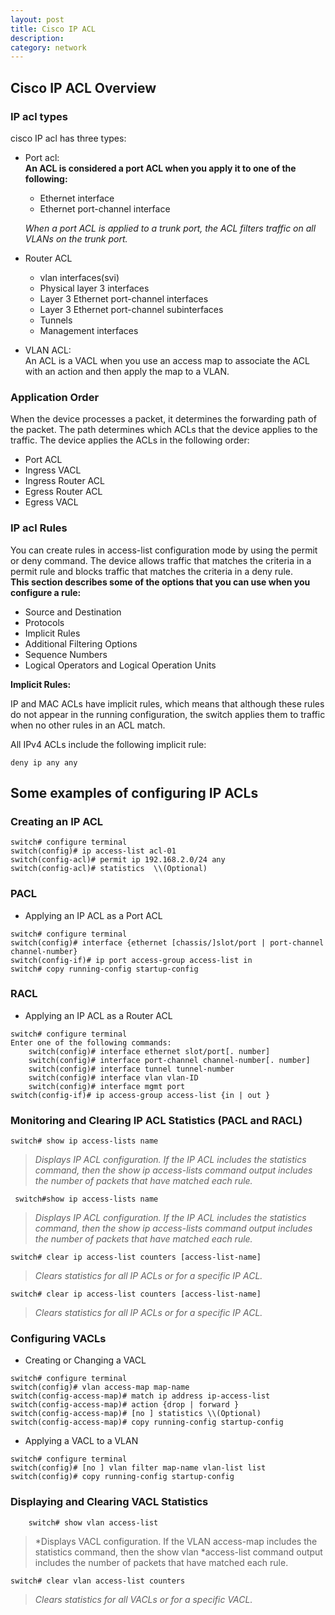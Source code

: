 ```yaml
---
layout: post
title: Cisco IP ACL
description: 
category: network
---
```


## Cisco IP ACL Overview
### IP acl types
cisco IP acl has three types:
- Port acl:   
**An ACL is considered a port ACL when you apply it to one of the following:**  
  - Ethernet interface
  - Ethernet port-channel interface  

  *When a port ACL is applied to a trunk port, the ACL filters traffic on all VLANs on the trunk port.*

- Router ACL  
  - vlan interfaces(svi)
  - Physical layer 3 interfaces
  - Layer 3 Ethernet port-channel interfaces
  - Layer 3 Ethernet port-channel subinterfaces
  - Tunnels
  - Management interfaces

- VLAN ACL:  
An ACL is a VACL when you use an access map to associate the ACL with an action and then apply the map to a VLAN.

### Application Order
When the device processes a packet, it determines the forwarding path of the packet. The path determines which ACLs that the device applies to the traffic. The device applies the ACLs in the following order:
- Port ACL
- Ingress VACL
- Ingress Router ACL
- Egress Router ACL
- Egress VACL



### IP acl Rules  
You can create rules in access-list configuration mode by using the permit or deny command. The device allows traffic that matches the criteria in a permit rule and blocks traffic that matches the criteria in a deny rule.   
**This section describes some of the options that you can use when you configure a rule:**  
- Source and Destination
- Protocols
- Implicit Rules
- Additional Filtering Options
- Sequence Numbers
- Logical Operators and Logical Operation Units  

**Implicit Rules:**

IP and MAC ACLs have implicit rules, which means that although these rules do not appear in the running configuration, the switch applies them to traffic when no other rules in an ACL match.

All IPv4 ACLs include the following implicit rule:  
```
deny ip any any
```

## Some examples of configuring IP ACLs

### Creating an IP ACL
```
switch# configure terminal
switch(config)# ip access-list acl-01
switch(config-acl)# permit ip 192.168.2.0/24 any
switch(config-acl)# statistics  \\(Optional)
```
### PACL
- Applying an IP ACL as a Port ACL
```
switch# configure terminal
switch(config)# interface {ethernet [chassis/]slot/port | port-channel channel-number}
switch(config-if)# ip port access-group access-list in
switch# copy running-config startup-config
```
### RACL
- Applying an IP ACL as a Router ACL
```
switch# configure terminal
Enter one of the following commands:
    switch(config)# interface ethernet slot/port[. number]
    switch(config)# interface port-channel channel-number[. number]
    switch(config)# interface tunnel tunnel-number
    switch(config)# interface vlan vlan-ID
    switch(config)# interface mgmt port
switch(config-if)# ip access-group access-list {in | out }
```
### Monitoring and Clearing IP ACL Statistics  (PACL and RACL)
```
switch# show ip access-lists name
```
>*Displays IP ACL configuration. If the IP ACL includes the statistics command, then the show ip access-lists command output includes the number of packets that have matched each rule.*

```
 switch#show ip access-lists name
```
>*Displays IP ACL configuration. If the IP ACL includes the statistics command, then the show ip access-lists command output includes the number of packets that have matched each rule.*
```
switch# clear ip access-list counters [access-list-name]
```
>*Clears statistics for all IP ACLs or for a specific IP ACL.*
```
switch# clear ip access-list counters [access-list-name]
```
>*Clears statistics for all IP ACLs or for a specific IP ACL.*

### Configuring VACLs
- Creating or Changing a VACL 
```
switch# configure terminal
switch(config)# vlan access-map map-name
switch(config-access-map)# match ip address ip-access-list
switch(config-access-map)# action {drop | forward }
switch(config-access-map)# [no ] statistics \\(Optional)
switch(config-access-map)# copy running-config startup-config
```
- Applying a VACL to a VLAN 
```
switch# configure terminal
switch(config)# [no ] vlan filter map-name vlan-list list
switch(config)# copy running-config startup-config 
```
### Displaying and Clearing VACL Statistics
```
    switch# show vlan access-list
```
>*Displays VACL configuration. If the VLAN access-map includes the statistics command, then the show vlan *access-list command output includes the number of packets that have matched each rule.
```
switch# clear vlan access-list counters
```
>*Clears statistics for all VACLs or for a specific VACL.*
